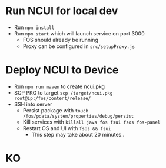 # Run NCUI for local dev
- Run `npm install`
- Run `npm start` which will launch service on port 3000
  - FOS should already be running
  - Proxy can be configured in `src/setupProxy.js`

# Deploy NCUI to Device
- Run `npm run maven` to create ncui.pkg
- SCP PKG to target `scp /target/ncui.pkg root@ip:/fos/content/release/`
- SSH into server
  - Persist package with `touch /fos/pdata/system/properties/debug/persist`
  - Kill services with `killall java fos fsui fsos fos-panel`
  - Restart OS and UI with `fsos && fsui`
    - This step may take about 20 minutes..
# KO

